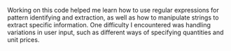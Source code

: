 Working on this code helped me learn how to use regular expressions for pattern identifying and extraction, as well as how to manipulate strings to extract specific information. One difficulty I encountered was handling variations in user input, such as different ways of specifying quantities and unit prices. 
